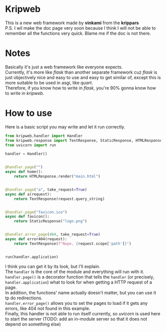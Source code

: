 # Kripweb
This is a new web framework made by **vinkami** from the **krippars**  
P.S. I wil make the doc page very soon because I think I will not be able to remember all the functions very quick. Blame me if the doc is not there.

# Notes
Basically it's just a web framework like everyone expects.  
Currently, it's more like _flask_ than another separate framework cuz _flask_ is just objectively nice and easy to use and easy to get similar of, except this is more suitable to be used in asgi, like _quart_.  
Therefore, if you know how to write in _flask_, you're 90% gonna know how to write in _kripweb_.

# How to use
Here is a basic script you may write and let it run correctly.

```python
from kripweb.handler import Handler
from kripweb.response import TextResponse, StaticResponse, HTMLResponse
from uvicorn import run

handler = Handler()


@handler.page("")
async def home():
    return HTMLResponse.render("main.html")


@handler.page("a", take_request=True)
async def a(request):
    return TextResponse(request.query_string)


@handler.page("favicon.ico")
async def favicon():
    return StaticResponse("logo.png")


@handler.error_page(404, take_request=True)
async def error404(request):
    return TextResponse(f"Nope, {request.scope['path']}")


run(handler.application)
```

I think you can get it by its look, but I'll explain.  
The `handler` is the core of the module and everything will run with it.  
`handler.page()` is a decorator function that tells the `handler` (or precisely, `handler.application`) what to look for when getting a HTTP request of a page.  
In addition, the functions' name actually doesn't matter, but you can use it tp do redirections.  
`handler.error_page()` allows you to set the pages to load if it gets any errors, like 404 not found in this example.  
Finally, this handler is not able to run itself currently, so _uvicorn_ is used here to start the server (TODO: add an in-module server so that it does not depend on something else)
